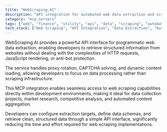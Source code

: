 ```yaml
---
title: "WebScraping.AI"
description: "API integration for automated web data extraction and scraping operations"
category: "mcp-servers"
tags: ["web", "finance", "utility", "api", "data", "scraping", "automation", "data processing"]
tech_stack: ["Web Scraping", "API Integration", "Data Extraction", "Automation", "Proxy Rotation", "CAPTCHA Solving", "Dynamic Content Loading"]
---
```


WebScraping.AI provides a powerful API interface for programmatic web data extraction, enabling developers to retrieve structured information from websites without dealing with the complexities of HTTP requests, JavaScript rendering, or anti-bot protection. 

The service handles proxy rotation, CAPTCHA solving, and dynamic content loading, allowing developers to focus on data processing rather than scraping infrastructure.

This MCP integration enables seamless access to web scraping capabilities directly within development environments, making it ideal for data collection projects, market research, competitive analysis, and automated content aggregation. 

Developers can configure extraction targets, define data schemas, and retrieve clean, structured data through a simple API interface, significantly reducing the time and effort required for web scraping implementations.